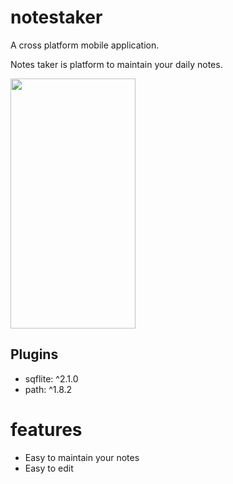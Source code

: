 # notestaker

A cross platform mobile application.

Notes taker is platform to maintain your daily notes.

 <img src="https://user-images.githubusercontent.com/68200256/192081998-21d478be-2b24-47e6-9e7e-13d7b5e562c3.gif" width="200" height="400"/>
 
## Plugins
  * sqflite: ^2.1.0
  * path: ^1.8.2
  
# features
 * Easy to maintain your notes
 * Easy to edit
